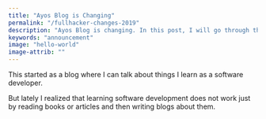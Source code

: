 ```yaml
---
title: "Ayos Blog is Changing"
permalink: "/fullhacker-changes-2019"
description: "Ayos Blog is changing. In this post, I will go through the changes that will happen in the coming days."
keywords: "announcement"
image: "hello-world"
image-attrib: ""
---
```


<span class="first-letter">T</span>his started as a blog where I can talk about things I learn as a software developer.

But lately I realized that learning software development does not work just by reading books or articles and then writing blogs about them.<!--more-->

